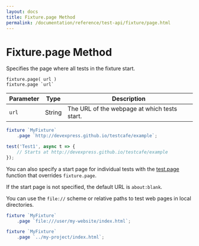 ```yaml
---
layout: docs
title: Fixture.page Method
permalink: /documentation/reference/test-api/fixture/page.html
---
```

# Fixture.page Method

Specifies the page where all tests in the fixture start.

```text
fixture.page( url )
fixture.page `url`
```

Parameter | Type   | Description
--------- | ------ | ------------------------------------------------
`url`     | String | The URL of the webpage at which tests start.

```js
fixture `MyFixture`
    .page `http://devexpress.github.io/testcafe/example`;

test('Test1', async t => {
    // Starts at http://devexpress.github.io/testcafe/example
});
```

You can also specify a start page for individual tests with the [test.page](../test/page.md) function that overrides `fixture.page`.

If the start page is not specified, the default URL is `about:blank`.

You can use the `file://` scheme or relative paths to test web pages in local directories.

```js
fixture `MyFixture`
    .page `file:///user/my-website/index.html`;
```

```js
fixture `MyFixture`
    .page `../my-project/index.html`;
```
